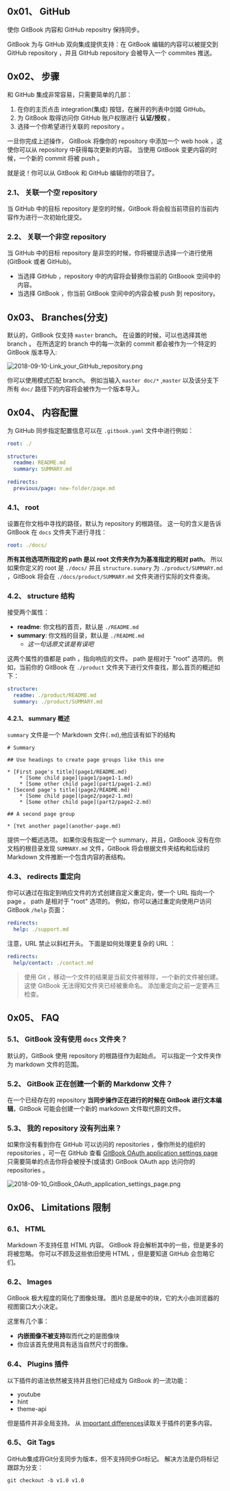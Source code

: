 ## 0x01、 GitHub

使你 GitBook 内容和 GitHub repositry 保持同步。

GitBook 为与 GitHub 双向集成提供支持：在 GitBook 编辑的内容可以被提交到 GitHub repository ，并且 GitHub repository 会被导入一个 commites 推送。

## 0x02、 步骤
和 GitHub 集成非常容易，只需要简单的几部：

1. 在你的主页点击 integration(集成) 按钮，在展开的列表中剑姬 GitHub。
2. 为 GitBook 取得访问你 GitHub 账户权限进行 **认证/授权** 。
3. 选择一个你希望进行关联的 repository 。

一旦你完成上述操作， GitBook 将像你的 repository 中添加一个 web hook ，这使你可以从 repository 中获得每次更新的内容。
当使用 GitBook 变更内容的时候，一个新的 commit 将被 push 。

就是说！你可以从 GitBook 和 GitHub 编辑你的项目了。

### 2.1、 关联一个空 repository
当 GitHub 中的目标 repository 是空的时候，GitBook 将会般当前项目的当前内容作为进行一次初始化提交。

### 2.2、 关联一个非空 repository
当 GitHub 中的目标 repository 是非空的时候，你将被提示选择一个进行使用(GitBook 或者 GitHub)。
- 当选择 GitHub ，repository 中的内容将会替换你当前的 GitBoook 空间中的内容。
- 当选择 GitBook ，你当前 GitBook 空间中的内容会被 push 到 repository。

## 0x03、 Branches(分支)
默认的，GitBook 仅支持 `master` branch。
在设置的时候，可以也选择其他 branch 。
在所选定的 branch 中的每一次新的 commit 都会被作为一个特定的 GitBook 版本导入:

![2018-09-10-Link_your_GitHub_repository.png](/GitBook/Image/2018-09-10-Link_your_GitHub_repository.png)

你可以使用模式匹配 branch。
例如当输入 `master doc/*` ,`master` 以及该分支下所有 `doc/` 路径下的内容将会被作为一个版本导入。


## 0x04、 内容配置
为 GitHub 同步指定配置信息可以在 `.gitbook.yaml` 文件中进行例如：
```.gitbook.yaml
root: ./
​
structure:
  readme: README.md
  summary: SUMMARY.md
​
redirects:
  previous/page: new-folder/page.md
```

### 4.1、 root
设置在你文档中寻找的路径，默认为 repository 的根路径。
这一句的含义是告诉 GitBook 在 `docs` 文件夹下进行寻找：
```.gitbook.yaml
root: ./docs/
```

**所有其他选项所指定的 path 是以 root 文件夹作为为基准指定的相对 path**。
所以如果你定义的 root 是 `./docs/` 并且 `structure.sumary` 为 `./product/SUMMARY.md` ，GitBook 将会在 `./docs/product/SUMMARY.md` 文件夹进行实际的文件查询。

### 4.2、 structure 结构
接受两个属性：
- **readme**: 你文档的首页，默认是 `./README.md`
- **summary**: 你文档的目录，默认是 `./README.md`
    - *这一句话原文该是有误吧*

这两个属性的值都是 path ，指向响应的文件。
path 是相对于 "root" 选项的。
例如，当前你的 GitBook 在 `./product` 文件夹下进行文件查找，那么首页的概述如下：
```.gitbook.yaml
structure:
  readme: ./product/README.md
  summary: ./product/SUMMARY.md
```

#### 4.2.1、 summary 概述
`summary` 文件是一个 Markdown 文件(`.md`),他应该有如下的结构
```
# Summary
​
## Use headings to create page groups like this one
​
* [First page's title](page1/README.md)
    * [Some child page](page1/page1-1.md)
    * [Some other child page](part1/page1-2.md)
* [Second page's title](page2/README.md)
    * [Some child page](page2/page2-1.md)
    * [Some other child page](part2/page2-2.md)
    
## A second page group
​
* [Yet another page](another-page.md)
```

提供一个概述选项。
如果你没有指定一个 summary，并且，GitBoook 没有在你文档的根目录发现 `SUMMARY.md` 文件，GitBook 将会根据文件夹结构和后续的 Markdown 文件推断一个包含内容的表结构。

### 4.3、 redirects 重定向
你可以通过在指定到响应文件的方式创建自定义重定向，使一个 URL 指向一个 page 。
path 是相对于 "root" 选项的。
例如，你可以通过重定向使用户访问 GitBook `/help` 页面：
```.gitbook.yaml
redirects:
  help: ./support.md
```

注意，URL 禁止以斜杠开头。 
下面是如何处理更复杂的 URL ：
```.gitbook.yaml
redirects:
  help/contact: ./contact.md
```

> 使用 Git ，移动一个文件的结果是当前文件被移除，一个新的文件被创建。
  这使 GitBook 无法得知文件夹已经被重命名。
  添加重定向之前一定要再三检查。

## 0x05、 FAQ
### 5.1、 GitBook 没有使用 `docs` 文件夹？
默认的，GitBook 使用 repository 的根路径作为起始点。
可以指定一个文件夹作为 markdown 文件的范围。

### 5.2、 GitBook 正在创建一个新的 Markdonw 文件？
在一个已经存在的 repository **当同步操作正在进行的时候在 GitBook 进行文本编辑**，GitBook 可能会创建一个新的 markdown 文件取代原的文件。

### 5.3、 我的 repository 没有列出来？
如果你没有看到你在 GitHub 可以访问的 repositories ，像你所处的组织的 repositories ，可一在 GitHub 查看 [GitBook OAuth application settings page](https://github.com/settings/connections/applications/c9c25e33d347c9b960e3)
只需要简单的点击你将会被授予(或请求) GitBook OAuth app 访问你的 repositories 。

![2018-09-10_GitBook_OAuth_application_settings_page.png](/GitBook/Image/2018-09-10_GitBook_OAuth_application_settings_page.png)

## 0x06、 Limitations 限制
### 6.1、 HTML
Markdown 不支持任意 HTML 内容。
GitBook 将会解析其中的一些，但是更多的将被忽略。
你可以不顾及这些依旧使用 HTML ，但是要知道 GitHub 会忽略它们。

### 6.2、 Images
 GitBook 极大程度的简化了图像处理。
图片总是居中的块，它的大小由浏览器的视图窗口大小决定。

这里有几个事：
- **内嵌图像不被支持**取而代之的是图像块
- 你应该首先使用具有适当自然尺寸的图像。

### 6.4、 Plugins 插件
以下插件的语法依然被支持并且他们已经成为 GitBook 的一流功能：

- youtube
- hint
- theme-api

但是插件并非全局支持。
从 [important differences](https://docs.gitbook.com/v2-changes/important-differences#plugins)读取关于插件的更多内容。

### 6.5、 Git Tags
GitHub集成将Git分支同步为版本，但不支持同步Git标记。 解决方法是仍将标记跟踪为分支：
```
git checkout -b v1.0 v1.0
```